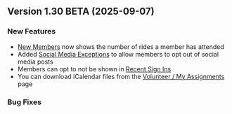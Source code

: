  ## Version 1.30 BETA (2025-09-07)

 ### New Features
 - [New Members](/Membership/newMembers) now shows the number of rides a member has attended
 - Added [Social Media Exceptions](/Membership/socialMedia) to allow members to opt out of social media posts
 - Members can opt to not be shown in [Recent Sign Ins](/Membership/recent)
 - You can download iCalendar files from the [Volunteer / My Assignments](/Volunteer/myJobs) page

 ### Bug Fixes
